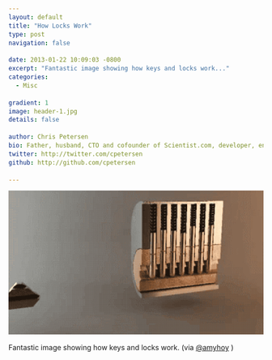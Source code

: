 ```yaml
---
layout: default
title: "How Locks Work"
type: post
navigation: false

date: 2013-01-22 10:09:03 -0800
excerpt: "Fantastic image showing how keys and locks work..."
categories:
  - Misc

gradient: 1
image: header-1.jpg
details: false

author: Chris Petersen
bio: Father, husband, CTO and cofounder of Scientist.com, developer, entrepreneur and technologist.
twitter: http://twitter.com/cpetersen
github: http://github.com/cpetersen

---
```





  ![Qck8YCz.gif](/assets/import/3f1aabff4360765f9c4820573042c671.gif)  

 Fantastic image showing how keys and locks work. (via  [@amyhoy](https://twitter.com/amyhoy/status/293763563665891328) )
